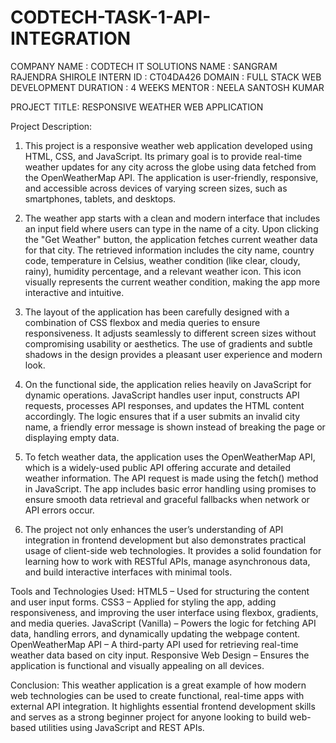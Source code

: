 # CODTECH-TASK-1-API-INTEGRATION

COMPANY NAME : CODTECH IT SOLUTIONS
NAME : SANGRAM RAJENDRA SHIROLE
INTERN ID : CT04DA426
DOMAIN : FULL STACK WEB DEVELOPMENT
DURATION : 4 WEEKS
MENTOR : NEELA SANTOSH KUMAR

PROJECT TITLE: RESPONSIVE WEATHER WEB APPLICATION


Project Description:
1) This project is a responsive weather web application developed using HTML, CSS, and JavaScript. Its primary goal is to provide real-time weather updates for any city across the globe using data fetched from the OpenWeatherMap API. The application is user-friendly, responsive, and accessible across devices of varying screen sizes, such as smartphones, tablets, and desktops.

2) The weather app starts with a clean and modern interface that includes an input field where users can type in the name of a city. Upon clicking the "Get Weather" button, the application fetches current weather data for that city. The retrieved information includes the city name, country code, temperature in Celsius, weather condition (like clear, cloudy, rainy), humidity percentage, and a relevant weather icon. This icon visually represents the current weather condition, making the app more interactive and intuitive.

3) The layout of the application has been carefully designed with a combination of CSS flexbox and media queries to ensure responsiveness. It adjusts seamlessly to different screen sizes without compromising usability or aesthetics. The use of gradients and subtle shadows in the design provides a pleasant user experience and modern look.

4) On the functional side, the application relies heavily on JavaScript for dynamic operations. JavaScript handles user input, constructs API requests, processes API responses, and updates the HTML content accordingly. The logic ensures that if a user submits an invalid city name, a friendly error message is shown instead of breaking the page or displaying empty data.

5) To fetch weather data, the application uses the OpenWeatherMap API, which is a widely-used public API offering accurate and detailed weather information. The API request is made using the fetch() method in JavaScript. The app includes basic error handling using promises to ensure smooth data retrieval and graceful fallbacks when network or API errors occur.

6) The project not only enhances the user’s understanding of API integration in frontend development but also demonstrates practical usage of client-side web technologies. It provides a solid foundation for learning how to work with RESTful APIs, manage asynchronous data, and build interactive interfaces with minimal tools.

Tools and Technologies Used:
HTML5 – Used for structuring the content and user input forms.
CSS3 – Applied for styling the app, adding responsiveness, and improving the user interface using flexbox, gradients, and media queries.
JavaScript (Vanilla) – Powers the logic for fetching API data, handling errors, and dynamically updating the webpage content.
OpenWeatherMap API – A third-party API used for retrieving real-time weather data based on city input.
Responsive Web Design – Ensures the application is functional and visually appealing on all devices.

Conclusion:
This weather application is a great example of how modern web technologies can be used to create functional, real-time apps with external API integration. It highlights essential frontend development skills and serves as a strong beginner project for anyone looking to build web-based utilities using JavaScript and REST APIs.

